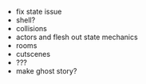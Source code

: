 - fix state issue
- shell?
- collisions
- actors and flesh out state mechanics
- rooms
- cutscenes
- ???
- make ghost story?